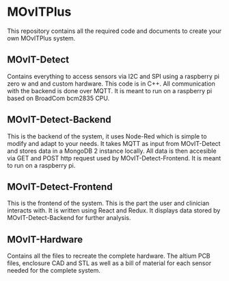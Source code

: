 # MOvITPlus

This repository contains all the required code and documents to create your own MOvITPlus system.

## MOvIT-Detect
Contains everything to access sensors via I2C and SPI using a raspberry pi zero w and and custom hardware. This code is in C++. All communication with the backend is done over MQTT. It is meant to run on a raspberry pi based on BroadCom bcm2835 CPU.

## MOvIT-Detect-Backend
This is the backend of the system, it uses Node-Red which is simple to modify and adapt to your needs. It takes MQTT as input from MOvIT-Detect and stores data in a MongoDB 2 instance locally. All data is then accesible via GET and POST http request used by MOvIT-Detect-Frontend. It is meant to run on a raspberry pi.

## MOvIT-Detect-Frontend
This is the frontend of the system. This is the part the user and clinician interacts with. It is written using React and Redux. It displays data stored by MOvIT-Detect-Backend for further analysis.

## MOvIT-Hardware
Contains all the files to recreate the complete hardware. The altium PCB files, enclosure CAD and STL as well as a bill of material for each sensor needed for the complete system.